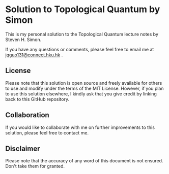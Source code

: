 # Solution to Topological Quantum by Simon

This is my personal solution to the Topological Quantum lecture notes by Steven H. Simon.

If you have any questions or comments, please feel free to email me at jqguo131@connect.hku.hk .

## License

Please note that this solution is open source and freely available for others to use and modify under the terms of the MIT License. However, if you plan to use this solution elsewhere, I kindly ask that you give credit by linking back to this GitHub repository.

## Collaboration

If you would like to collaborate with me on further improvements to this solution, please feel free to contact me.

## Disclaimer

Please note that the accuracy of any word of this document is not ensured. Don't take them for granted.
